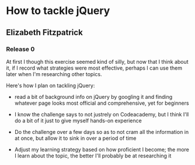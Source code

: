 # How to tackle jQuery

## Elizabeth Fitzpatrick

### Release 0

At first I though this exercise seemed kind of silly, but now that I think about it, if I record what strategies were most effective, perhaps I can use them later when I'm researching other topics.

Here's how I plan on tackling jQuery:

* read a bit of background info on jQuery by googling it and finding whatever page looks most official and comprehensive, yet for beginners

* I know the challenge says to not justrely on Codeacademy, but I think I'll do a bit of it just to give myself hands-on experience

* Do the challenge over a few days so as to not cram all the information in at once, but allow it to sink in over a period of time

* Adjust my learning strategy based on how proficient I become; the more I learn about the topic, the better I'll probably be at researching it